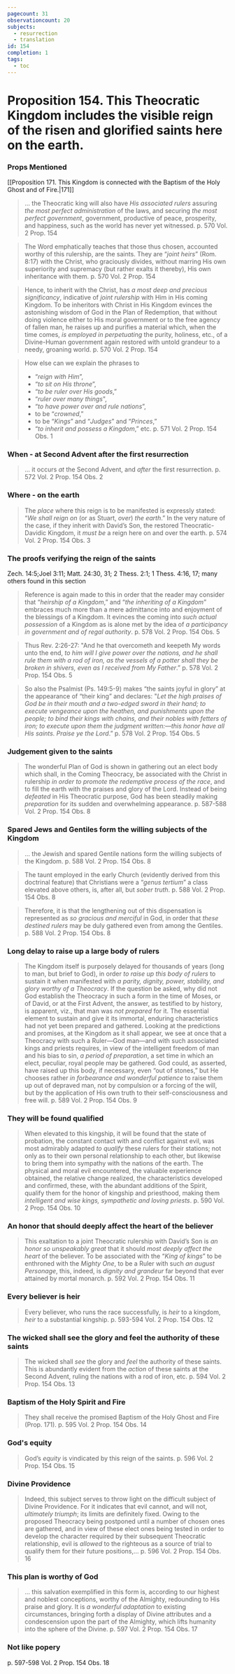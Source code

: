 ```yaml
---
pagecount: 31
observationcount: 20
subjects:
  - resurrection
  - translation
id: 154
completion: 1
tags:
  - toc
---
```

# Proposition 154. This Theocratic Kingdom includes the visible reign of the risen and glorified saints here on the earth.
### Props Mentioned
[[Proposition 171. This Kingdom is connected with the Baptism of the Holy Ghost and of Fire.|171]] 

>... the Theocratic king will also have *His associated rulers* assuring *the most perfect administration* of the laws, and securing *the most perfect government*, government, productive of peace, prosperity, and happiness, such as the world has never yet witnessed.
>p. 570 Vol. 2 Prop. 154

>The Word emphatically teaches that those thus chosen, accounted worthy of this rulership, are the saints. They are “*joint heirs*” (Rom. 8:17) with the Christ, who graciously divides, without marring His own superiority and supremacy (but rather exalts it thereby), His own inheritance with them.
>p. 570 Vol. 2 Prop. 154

>Hence, to inherit with the Christ, has *a most deep and precious significancy*, indicative of *joint rulership* with Him in His coming Kingdom. To be inheritors with Christ in His Kingdom evinces the astonishing wisdom of God in the Plan of Redemption, that without doing violence either to His moral government or to the free agency of fallen man, he raises up and purifies a material which, when the time comes, *is employed in perpetuating* the purity, holiness, etc., of a Divine-Human government again restored with untold grandeur to a needy, groaning world.
>p. 570 Vol. 2 Prop. 154

>How else can we explain the phrases to
>- “*reign with Him*”, 
>- “*to sit on His throne*”, 
>- “*to be ruler over His goods*,” 
>- “*ruler over many things*", 
>- “*to have power over and rule nations*”, 
>- to be “*crowned*,” 
>- to be “*Kings*” and “*Judges*” and “*Princes*,” 
>- “*to inherit and possess a Kingdom*,” etc.
> p. 571 Vol. 2 Prop. 154 Obs. 1
### When - at Second Advent after the first resurrection
>... it occurs *at* the Second Advent, and *after* the first resurrection.
>p. 572 Vol. 2 Prop. 154 Obs. 2
### Where - on the earth
>The *place* where this reign is to be manifested is expressly stated: “*We shall reign on* (or as Stuart, *over*) *the earth*.” In the very nature of the case, if they inherit with David’s Son, the restored Theocratic-Davidic Kingdom, it *must be* a reign here on and over the earth.
>p. 574 Vol. 2 Prop. 154 Obs. 3
### The proofs verifying the reign of the saints
Zech. 14:5;Joel 3:11; Matt. 24:30, 31; 2 Thess. 2:1; 1 Thess. 4:16, 17; many others found in this section
>Reference is again made to this in order that the reader may consider that “*heirship of a Kingdom*,” and “*the inheriting of a Kingdom*” embraces much more than a mere admittance into and enjoyment of the blessings of a Kingdom. It evinces the coming into *such actual possession* of a Kingdom as is alone met by the idea of *a participancy in government and of regal authority*.
>p. 578 Vol. 2 Prop. 154 Obs. 5

>Thus Rev. 2:26-27:  "And he that overcometh and keepeth My words unto the end, *to him will I give power over the nations, and he shall rule them with a rod of iron, as the vessels of a potter shall they be broken in shivers, even as I received from My Father*.”
>p. 578 Vol. 2 Prop. 154 Obs. 5

>So also the Psalmist (Ps. 149:5-9) makes “the saints joyful in glory” at the appearance of “their king” and declares:  "*Let the high praises of God be in their mouth and a two-edged sword in their hand; to execute vengeance upon the heathen, and punishments upon the people; to bind their kings with chains, and their nobles with fetters of iron; to execute upon them the judgment written:—this honor have all His saints. Praise ye the Lord*.”
>p. 578 Vol. 2 Prop. 154 Obs. 5
### Judgement given to the saints
>The wonderful Plan of God is shown in gathering out an elect body which shall, in the Coming Theocracy, be associated with the Christ in rulership *in order to promote the redemptive process of the race*, and to fill the earth with the praises and glory of the Lord. Instead of being *defeated* in His Theocratic purpose, God has been steadily making *preparation* for its sudden and overwhelming appearance.
>p. 587-588 Vol. 2 Prop. 154 Obs. 8
### Spared Jews and Gentiles form the willing subjects of the Kingdom
>... the Jewish and spared Gentile nations form the willing subjects of the Kingdom.
>p. 588 Vol. 2 Prop. 154 Obs. 8

>The taunt employed in the early Church (evidently derived from this doctrinal feature) that Christians were a “*genus tertium*” a class elevated above others, is, after all, but *sober truth*.
>p. 588 Vol. 2 Prop. 154 Obs. 8

>Therefore, it is that the lengthening out of this dispensation is represented as *so gracious and merciful* in God, in order that *these destined rulers* may be duly gathered even from among the Gentiles.
>p. 588 Vol. 2 Prop. 154 Obs. 8
### Long delay to raise up a large body of rulers
>The Kingdom itself is purposely delayed for thousands of years (long to man, but brief to God), in order *to raise up this body of rulers* to sustain it when manifested with *a parity, dignity, power, stability, and glory worthy of a Theocracy*. If the question be asked, why did not God establish the Theocracy in such a form in the time of Moses, or of David, or at the First Advent, the answer, as testified to by history, is apparent, viz., that man was *not prepared* for it. The essential element to sustain and give it its immortal, enduring characteristics had not yet been prepared and gathered. Looking at the predictions and promises, at the Kingdom as it shall appear, we see at once that a Theocracy with such a Ruler—God man—and with such associated kings and priests requires, in view of the intelligent freedom of man and his bias to sin, *a period of preparation*, a set time in which an elect, peculiar, royal people may be gathered. God could, as asserted, have raised up this body, if necessary, even “out of stones,” but He chooses rather *in forbearance and wonderful patience* to raise them up out of depraved man, not by compulsion or a forcing of the will, but by the application of His own truth to their self-consciousness and free will.
>p. 589 Vol. 2 Prop. 154 Obs. 9
### They will be found qualified
>When elevated to this kingship, it will be found that the state of probation, the constant contact with and conflict against evil, was most admirably adapted *to qualify* these rulers for their stations; not only as to their own personal relationship to each other, but likewise to bring them into sympathy with the nations of the earth. The physical and moral evil encountered, the valuable experience obtained, the relative change realized, the characteristics developed and confirmed, these, with the abundant additions of the Spirit, qualify them for the honor of kingship and priesthood, making them *intelligent and wise kings, sympathetic and loving priests*.
>p. 590 Vol. 2 Prop. 154 Obs. 10
### An honor that should deeply affect the heart of the believer
>This exaltation to a joint Theocratic rulership with David’s Son is *an honor so unspeakably great* that it should *most deeply affect the heart* of the believer. To be associated with the “*King of kings*” to be enthroned with the *Mighty One*, to be a Ruler with such *an august Personage*, this, indeed, is *dignity and grandeur* far beyond that ever attained by mortal monarch.
>p. 592 Vol. 2 Prop. 154 Obs. 11
### Every believer is heir
>Every believer, who runs the race successfully, is *heir* to a kingdom, *heir* to a substantial kingship.
>p. 593-594 Vol. 2 Prop. 154 Obs. 12
### The wicked shall see the glory and feel the authority of these saints
>The wicked shall *see* the glory and *feel* the authority of these saints. This is abundantly evident from the *action* of these saints at the Second Advent, ruling the nations with a rod of iron, etc.
>p. 594 Vol. 2 Prop. 154 Obs. 13
### Baptism of the Holy Spirit and Fire
>They shall receive the promised Baptism of the Holy Ghost and Fire (Prop. 171).
>p. 595 Vol. 2 Prop. 154 Obs. 14
### God's equity
>God’s *equity* is vindicated by this reign of the saints.
>p. 596 Vol. 2 Prop. 154 Obs. 15
### Divine Providence
>Indeed, this subject serves to throw light on the difficult subject of Divine Providence. For it indicates that evil cannot, and will not, *ultimately triumph*; its limits are definitely fixed. Owing to the proposed Theocracy being postponed until a number of chosen ones are gathered, and in view of these elect ones being tested in order to develop the character required by their subsequent Theocratic relationship, evil is *allowed* to the righteous as a source of trial to qualify them for their future positions,...
>p. 596 Vol. 2 Prop. 154 Obs. 16
### This plan is worthy of God
>... this salvation exemplified in this form is, according to our highest and noblest conceptions, worthy of the Almighty, redounding to His praise and glory. It is *a wonderful adaptation* to existing circumstances, bringing forth a display of Divine attributes and a condescension upon the part of the Almighty, which lifts humanity into the sphere of the Divine.
>p. 597 Vol. 2 Prop. 154 Obs. 17
### Not like popery
p. 597-598 Vol. 2 Prop. 154 Obs. 18


























